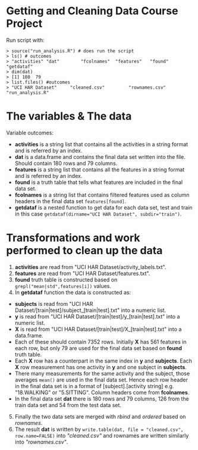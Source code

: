 Getting and Cleaning Data Course Project
========================================
Run script with:
```
> source("run_analysis.R") # does run the script
> ls() # outcomes
> "activities" "dat"        "fcolnames"  "features"   "found"      "getdataf" 
> dim(dat)
> [1] 180  79
> list.files() #outcomes
> "UCI HAR Dataset"     "cleaned.csv"         "rownames.csv"        "run_analysis.R"
```
# The variables & The data
Variable outcomes:
- **activities** is a string list that contains all the activities in a string format and is referred by an index.
- **dat** is a data.frame and contains the final data set written into the file. Should contain 180 rows and 79 columns.
- **features** is a string list that contains all the features in a string format and is referred by an index.
- **found** is a truth table that tells what features are included in the final data set.
- **fcolnames** is a string list that contains filtered features used as column headers in the final data set ```features[found]```.
- **getdataf** is a nested function to get data for each data set, test and train in this case ```getdataf(dirname="UCI HAR Dataset", subdir="train")```.

# Transformations and work performed to clean up the data 
1. **activities** are read from "UCI HAR Dataset/activity_labels.txt".
2. **features** are read from "UCI HAR Dataset/features.txt".
3. **found** truth table is constructed based on ```grepl("mean|std",features[i])``` values.
4. In **getdataf** function the data is constructed as:
  * **subjects** is read from "UCI HAR Dataset/[train|test]/subject_[train|test].txt" into a numeric list.
  * **y** is read from "UCI HAR Dataset/[train|test]/y_[train|test].txt" into a numeric list.
  * **X** is read from "UCI HAR Dataset/[train|test]/X_[train|test].txt" into a data.frame.
  * Each of these should contain 7352 rows. Initially **X** has 561 features in each row, but only 79 are used for the final data set based on **found** truth table.
  * Each **X** row has a counterpart in the same index in **y** and **subjects**. Each **X** row measurement has one activity in **y** and one subject in **subjects**.
  * There many measurements for the same activity and the subject, those averages ```mean()``` are used in the final data set. Hence each row header in the final data set is in a format of [subject].[activity string] e.g. "18.WALKING" or "5.SITTING". Column headers come from **fcolnames**.
  * In the final data set **dat** there is 180 rows and 79 columns, 126 from the train data set and 54 from the test data set.
5. Finally the two data sets are merged with *rbind* and *ordered* based on *rownames*. 
6. The result **dat** is written by ```write.table(dat, file = "cleaned.csv", row.name=FALSE)``` into *"cleaned.csv"* and rownames are written similarly into *"rownames.csv"*.
